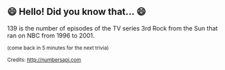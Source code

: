 ## :smile: Hello! Did you know that... :smile:
139 is the number of episodes of the TV series 3rd Rock from the Sun that ran on NBC from 1996 to 2001.

<sup>(come back in 5 minutes for the next trivia)</sup>


<sup>Credits: http://numbersapi.com</sup>
